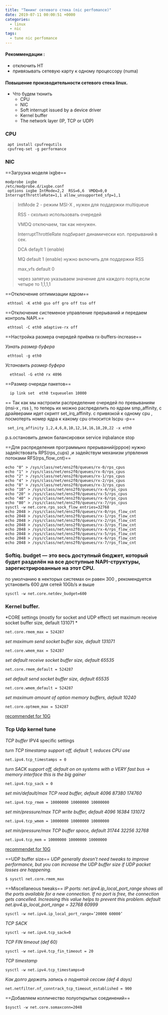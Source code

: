 ```yaml
---
title: "Тюнинг сетевого стека (nic perfomance)"
date: 2019-07-11 00:00:51 +0000
categories:
  - linux
  - nic
tags:
  - tune nic perfomance
---
```



#### Рекоммендации :
 - отключить HT
 - привязывать сетевую карту к одному процессору (numa) 
 
#### Повышение производительности сетевого стека linux.

* Что будем тюнить
  * CPU 
  * NIC
  * Soft interrupt issued by a device driver
  * Kernel buffer
  * The network layer (IP, TCP or UDP)



###  CPU 
```
 apt install cpufrequtils
 cpufreq-set -g performance
```
###  NIC 

==Загрузка моделя ixgbe==
```
modprobe ixgbe
/etc/modprobe.d/ixgbe.conf 
 options ixgbe IntMode=2,2  RSS=6,6  VMDQ=0,0 InterruptThrottleRate=1,1 allow_unsupported_sfp=1,1 
```
  > IntMode 2  - режим MSI-X , нужен для поддержки multiqueue
  >
  > RSS   - сколько использовать очередей 
  >
  > VMDQ отключаем, так как ненужен.
  >
  > InterruptThrottleRate подбирает динамически  кол. прерываний  в сек.
  >
  > DCA defaylt 1 (enable)
  >
  > MQ default 1  (enable) нужно включить для поддержки RSS
  >
  > max_vfs  default 0 
  >
  > через запятую указываем значение для каждого порта,если четыре то 1,1,1,1
  
==Отключение оптимизации ядром==
 ```
  ethtool -K eth0 gso off gro off tso off
```
==Отключение системеное управление прерываний и передаем контроль NAPI.==
``` 
 ethtool -C eth0 adaptive-rx off
```
==Настройка размера очередей приёма rx-buffers-increase==

 *Узнать размер буфера*
```
 ethtool -g eth0  
```
*Установить размер буфера*
```
  ethtool -G eth0 rx 4096
```
==Размер очереди пакетов==
```
  ip link set  eth0 txqueuelen 10000
 ```
 
== Так как мы настроили распределение очередей по превываниям (msi-x , rss ), то теперь их можно распределить по ядрам
 smp_affinity, c драйверами идет скрипт set_irq_affinity.  с привязкой к одному cpu , посмотерть номер ядра к какому cpu относится lscpu -p==
 ```
  set_irq_affinity 1,2,4,6,8,10,12,14,16,18,20,22 -x eth0  
 ```
 p.s.остановить демон балансировки service irqbalance stop
 
 
==Для распределения программынх прерываний(pppoe) нужно задействовать RPS(rps_cups) ,и задействум механизм упрвления потоками RFS(rps_flow_cnt)==
 
```
echo "0" > /sys/class/net/ens2f0/queues/rx-0/rps_cpus
echo "1" > /sys/class/net/ens2f0/queues/rx-0/rps_cpus
echo "2" > /sys/class/net/ens2f0/queues/rx-1/rps_cpus
echo "4" > /sys/class/net/ens2f0/queues/rx-2/rps_cpus
echo "8" > /sys/class/net/ens2f0/queues/rx-3/rps_cpus
echo "10" > /sys/class/net/ens2f0/queues/rx-4/rps_cpus
echo "20" > /sys/class/net/ens2f0/queues/rx-5/rps_cpus
echo "40" > /sys/class/net/ens2f0/queues/rx-6/rps_cpus
echo "80" > /sys/class/net/ens2f0/queues/rx-7/rps_cpus
sysctl -w net.core.rps_sock_flow_entries=32768
echo 2048 > /sys/class/net/ens2f0/queues/rx-0/rps_flow_cnt
echo 2048 > /sys/class/net/ens2f0/queues/rx-1/rps_flow_cnt
echo 2048 > /sys/class/net/ens2f0/queues/rx-2/rps_flow_cnt
echo 2048 > /sys/class/net/ens2f0/queues/rx-3/rps_flow_cnt
echo 2048 > /sys/class/net/ens2f0/queues/rx-4/rps_flow_cnt
echo 2048 > /sys/class/net/ens2f0/queues/rx-5/rps_flow_cnt
echo 2048 > /sys/class/net/ens2f0/queues/rx-6/rps_flow_cnt
echo 2048 > /sys/class/net/ens2f0/queues/rx-7/rps_flow_cnt
```
 
### Softiq.  budget — это весь доступный бюджет, который будет разделён на все доступные NAPI-структуры, зарегистрированные на этот CPU. 
   по умолчанию в некторых системах он равен 300 , рекомендуется установить 600 для сетей 10Gb/s и выше

```
sysctl -w net.core.netdev_budget=600
```
###  Kernel buffer.

*CORE settings (mostly for socket and UDP effect)
 set maximum receive socket buffer size, default 131071 *
```
net.core.rmem_max = 524287 
```
*set maximum send socket buffer size, default 131071*
```
net.core.wmem_max = 524287 
```
*set default receive socket buffer size, default 65535*
```
net.core.rmem_default = 524287 
```
*set default send socket buffer size, default 65535*
```
net.core.wmem_default = 524287 
```
*set maximum amount of option memory buffers, default 10240*

```
net.core.optmem_max = 524287 
```

 [recommendet for 10G](https://downloadmirror.intel.com/5874/eng/README.txt)
 
### Tcp Udp kernel tune
 
 *TCP buffer*
 IPV4 specific settings
 
 *turn TCP timestamp support off, default 1, reduces CPU use*
``` 
net.ipv4.tcp_timestamps = 0 
```
*turn SACK support off, default on
  on systems with a VERY fast bus -> memory interface this is the big gainer*
```
net.ipv4.tcp_sack = 0 
```
 *set min/default/max TCP read buffer, default 4096 87380 174760*
```
net.ipv4.tcp_rmem = 10000000 10000000 10000000 
```
 *set min/pressure/max TCP write buffer, default 4096 16384 131072*
```
net.ipv4.tcp_wmem = 10000000 10000000 10000000 
```
 *set min/pressure/max TCP buffer space, default 31744 32256 32768*
```
net.ipv4.tcp_mem = 10000000 10000000 10000000 
```

[recommendet for 10G](https://downloadmirror.intel.com/5874/eng/README.txt)

==UDP buffer size==
*UDP generally doesn’t need tweaks to improve performance, but you can increase the UDP buffer size if UDP packet losses are happening.*
```
$ sysctl net.core.rmem_max
```

==Miscellaneous tweaks==
*IP ports: net.ipv4.ip_local_port_range shows all the ports available for a new connection. If no port is free, the connection gets cancelled. Increasing this value helps to prevent this problem.
default net.ipv4.ip_local_port_range = 32768	60999*

```
sysctl -w net.ipv4.ip_local_port_range=’20000 60000’
```
*TCP SACK*
```
sysctl -w net.ipv4.tcp_sack=0
```
*TCP FIN timeout  (def 60)*
```
sysctl -w net.ipv4.tcp_fin_timeout = 20
```
*TCP timestamp*
```
sysctl -w net.ipv4.tcp_timestamps=0
```
*Как долго держать запись о поднятой сессии (def 4 days)*
```
net.netfilter.nf_conntrack_tcp_timeout_established = 900
```

==Добавляем колличество полуоткрытых соединений==

```
$sysctl -w net.core.somaxconn=2048
```

